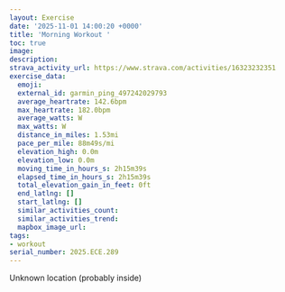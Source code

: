 ```yaml
---
layout: Exercise
date: '2025-11-01 14:00:20 +0000'
title: 'Morning Workout '
toc: true
image:
description:
strava_activity_url: https://www.strava.com/activities/16323232351
exercise_data:
  emoji:
  external_id: garmin_ping_497242029793
  average_heartrate: 142.6bpm
  max_heartrate: 182.0bpm
  average_watts: W
  max_watts: W
  distance_in_miles: 1.53mi
  pace_per_mile: 88m49s/mi
  elevation_high: 0.0m
  elevation_low: 0.0m
  moving_time_in_hours_s: 2h15m39s
  elapsed_time_in_hours_s: 2h15m39s
  total_elevation_gain_in_feet: 0ft
  end_latlng: []
  start_latlng: []
  similar_activities_count:
  similar_activities_trend:
  mapbox_image_url:
tags:
- workout
serial_number: 2025.ECE.289
---
```

Unknown location (probably inside)
